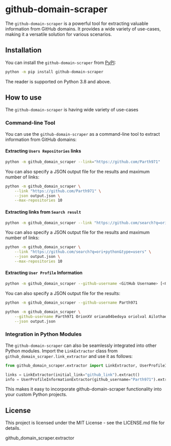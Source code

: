 # github-domain-scraper

The `github-domain-scraper` is a powerful tool for extracting valuable information from GitHub domains. It provides a
wide
variety of use-cases, making it a versatile solution for various scenarios.

## Installation

You can install the `github-domain-scraper` from [PyPI](https://pypi.org/project/realpython-reader/):

```bash
python -m pip install github-domain-scraper
```

The reader is supported on Python 3.8 and above.

## How to use

The `github-domain-scraper` is having wide variety of use-cases

### Command-line Tool

You can use the `github-domain-scraper` as a command-line tool to extract information from GitHub domains:

#### Extracting `Users Repositories` links

```bash
python -m github_domain_scraper --link="https://github.com/Parth971"
```

You can also specify a JSON output file for the results and maximum number of links:
    
```bash
python -m github_domain_scraper \
    --link "https://github.com/Parth971" \
    --json output.json \
    --max-repositories 10
```

#### Extracting links from `Search result`

```bash
python -m github_domain_scraper --link "https://github.com/search?q=ori+python&type=users"
```

You can also specify a JSON output file for the results and maximum number of links:
    
```bash
python -m github_domain_scraper \
    --link "https://github.com/search?q=ori+python&type=users" \
    --json output.json \
    --max-repositories 10
```

#### Extracting `User Profile` Information

```bash
python -m github_domain_scraper --github-username <GitHub Username> [<GitHub Username>, ...]
```

You can also specify a JSON output file for the results:
    
```bash
python -m github_domain_scraper --github-username Parth971
```

```bash
python -m github_domain_scraper \
    --github-username Parth971 OrionXV oriana04bedoya oriolval Ailothaen \
    --json output.json
```

### Integration in Python Modules

The `github-domain-scraper` can also be seamlessly integrated into other Python modules.
Import the `LinkExtractor` class from `github_domain_scraper.link_extractor` and use it as
follows:

```python
from github_domain_scraper.extractor import LinkExtractor, UserProfileInformationExtractor

links = LinkExtractor(initial_link="github_link").extract()
info = UserProfileInformationExtractor(github_username="Parth971").extract()
```

This makes it easy to incorporate github-domain-scraper functionality into your custom Python projects.

## License

This project is licensed under the MIT License - see the LICENSE.md file for details.


github_domain_scraper.extractor